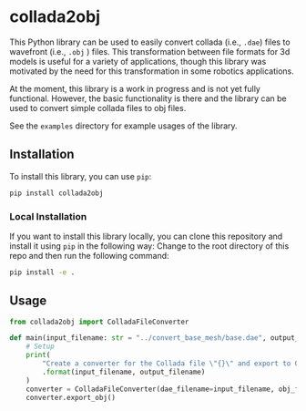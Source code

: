 # collada2obj

This Python library can be used to easily convert collada (i.e., `.dae`) files
to wavefront (i.e., `.obj` ) files. This transformation between file formats for 3d
models is useful for a variety of applications, though this library was motivated
by the need for this transformation in some robotics applications.

At the moment, this library is a work in progress and is not yet fully functional.
However, the basic functionality is there and the library can be used to convert
simple collada files to obj files.

See the `examples` directory for example usages of the library.

## Installation

To install this library, you can use `pip`:

```bash
pip install collada2obj
```

### Local Installation

If you want to install this library locally, you can clone this repository and
install it using `pip` in the following way: Change to the root directory of this repo
and then run the following command:
 
```bash
pip install -e .
```

## Usage

```python
from collada2obj import ColladaFileConverter

def main(input_filename: str = "../convert_base_mesh/base.dae", output_filename: str = "./out.obj"):
    # Setup
    print(
        "Create a converter for the Collada file \"{}\" and export to OBJ file \"{}\"."
        .format(input_filename, output_filename)
    )
    converter = ColladaFileConverter(dae_filename=input_filename, obj_filename=output_filename)
    converter.export_obj()

```